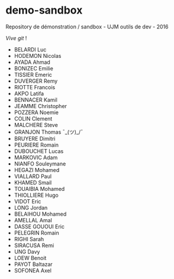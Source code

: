# demo-sandbox
Repository de démonstration / sandbox - UJM outils de dev - 2016

_Vive git_ !

* BELARDI Luc
* HODEMON Nicolas
* AYADA Ahmad
* BONIZEC Emilie
* TISSIER Emeric
* DUVERGER Remy
* RIOTTE Francois
* AKPO Latifa
* BENNACER Kamil
* JEAMME Christopher
* POZZERA Noemie
* COLIN Clement
* MALCHERE Steve
* GRANJON Thomas        ¯\_(ツ)_/¯
* BRUYERE Dimitri
* PEURIERE Romain
* DUBOUCHET Lucas
* MARKOVIC Adam
* NIANFO Souleymane
* HEGAZI Mohamed
* VIALLARD Paul
* KHAMED Smail
* TOUAIBIA Mohamed
* THIOLLIERE Hugo
* VIDOT Eric
* LONG Jordan
* BELAIHOU Mohamed
* AMELLAL Amal
* DASSE GOUOUI Eric
* PELEGRIN Romain
* RIGHI Sarah
* SIRACUSA Remi
* UNG Davy
* LOEW Benoit
* PAYOT Baltazar
* SOFONEA Axel
